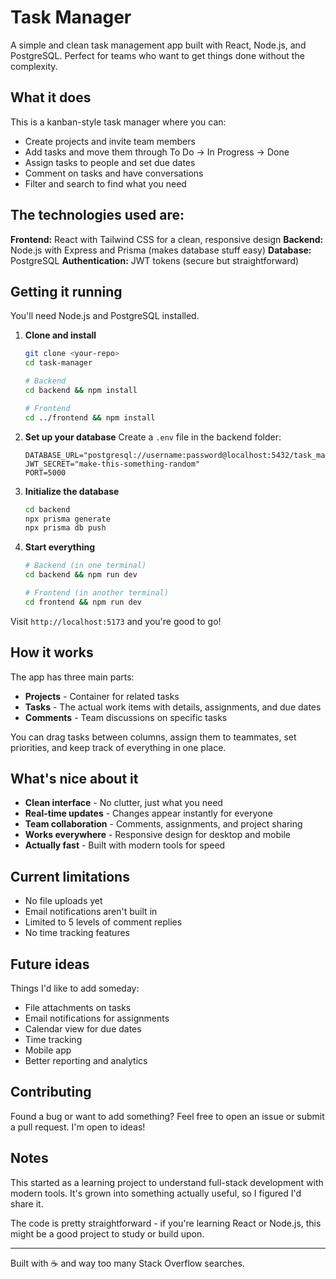 # Task Manager

A simple and clean task management app built with React, Node.js, and PostgreSQL. Perfect for teams who want to get things done without the complexity.

## What it does

This is a kanban-style task manager where you can:
- Create projects and invite team members
- Add tasks and move them through To Do → In Progress → Done
- Assign tasks to people and set due dates
- Comment on tasks and have conversations
- Filter and search to find what you need


## The technologies used are:

**Frontend:** React with Tailwind CSS for a clean, responsive design
**Backend:** Node.js with Express and Prisma (makes database stuff easy)
**Database:** PostgreSQL 
**Authentication:** JWT tokens (secure but straightforward)

## Getting it running

You'll need Node.js and PostgreSQL installed.

1. **Clone and install**
   ```bash
   git clone <your-repo>
   cd task-manager
   
   # Backend
   cd backend && npm install
   
   # Frontend  
   cd ../frontend && npm install
   ```

2. **Set up your database**
   Create a `.env` file in the backend folder:
   ```env
   DATABASE_URL="postgresql://username:password@localhost:5432/task_manager"
   JWT_SECRET="make-this-something-random"
   PORT=5000
   ```

3. **Initialize the database**
   ```bash
   cd backend
   npx prisma generate
   npx prisma db push
   ```

4. **Start everything**
   ```bash
   # Backend (in one terminal)
   cd backend && npm run dev
   
   # Frontend (in another terminal)
   cd frontend && npm run dev
   ```

Visit `http://localhost:5173` and you're good to go!

## How it works

The app has three main parts:
- **Projects** - Container for related tasks
- **Tasks** - The actual work items with details, assignments, and due dates
- **Comments** - Team discussions on specific tasks

You can drag tasks between columns, assign them to teammates, set priorities, and keep track of everything in one place.

## What's nice about it

- **Clean interface** - No clutter, just what you need
- **Real-time updates** - Changes appear instantly for everyone
- **Team collaboration** - Comments, assignments, and project sharing
- **Works everywhere** - Responsive design for desktop and mobile
- **Actually fast** - Built with modern tools for speed

## Current limitations

- No file uploads yet
- Email notifications aren't built in
- Limited to 5 levels of comment replies
- No time tracking features

## Future ideas

Things I'd like to add someday:
- File attachments on tasks
- Email notifications for assignments
- Calendar view for due dates
- Time tracking
- Mobile app
- Better reporting and analytics

## Contributing

Found a bug or want to add something? Feel free to open an issue or submit a pull request. I'm open to ideas!

## Notes

This started as a learning project to understand full-stack development with modern tools. It's grown into something actually useful, so I figured I'd share it.

The code is pretty straightforward - if you're learning React or Node.js, this might be a good project to study or build upon.

---

Built with ☕ and way too many Stack Overflow searches.
